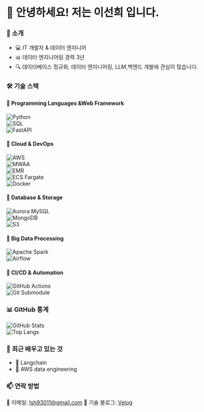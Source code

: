 # 👋 안녕하세요! 저는 이선희 입니다.  

### 🚀 소개  
- 💻 IT 개발자 & 데이터 엔지니어  
- 📊 데이터 엔지니어링 경력 3년  
- 🔍 데이터베이스 정규화, 데이터 엔지니어링, LLM,백엔드 개발에 관심이 많습니다.  


### 🛠️ 기술 스택  
#### 📌 Programming Languages &Web Framework  
![Python](https://img.shields.io/badge/Python-%233776AB.svg?style=flat&logo=python&logoColor=white)  
![SQL](https://img.shields.io/badge/SQL-%23007ACC.svg?style=flat&logo=postgresql&logoColor=white)  
![FastAPI](https://img.shields.io/badge/FastAPI-%23009999.svg?style=flat&logo=fastapi&logoColor=white)  

#### 📌 Cloud & DevOps  
![AWS](https://img.shields.io/badge/AWS-%23FF9900.svg?style=flat&logo=amazon-aws&logoColor=white)  
![MWAA](https://img.shields.io/badge/MWAA-%23017CEE.svg?style=flat&logo=apache-airflow&logoColor=white)  
![EMR](https://img.shields.io/badge/EMR-%23FF4F8C.svg?style=flat&logo=amazon-aws&logoColor=white)  
![ECS Fargate](https://img.shields.io/badge/ECS%20Fargate-%2300599C.svg?style=flat&logo=amazon-ecs&logoColor=white)  
![Docker](https://img.shields.io/badge/Docker-%232496ED.svg?style=flat&logo=docker&logoColor=white)  

#### 📌 Database & Storage  
![Aurora MySQL](https://img.shields.io/badge/Aurora%20MySQL-%23F29111.svg?style=flat&logo=amazon-aws&logoColor=white)  
![MongoDB](https://img.shields.io/badge/MongoDB-%2347A248.svg?style=flat&logo=mongodb&logoColor=white)  
![S3](https://img.shields.io/badge/Amazon%20S3-%23FF9900.svg?style=flat&logo=amazon-s3&logoColor=white)  

#### 📌 Big Data Processing  
![Apache Spark](https://img.shields.io/badge/Apache%20Spark-%23E25A1C.svg?style=flat&logo=apache-spark&logoColor=white)  
![Airflow](https://img.shields.io/badge/Apache%20Airflow-%23017CEE.svg?style=flat&logo=apache-airflow&logoColor=white)  

#### 📌 CI/CD & Automation  
![GitHub Actions](https://img.shields.io/badge/GitHub%20Actions-%232671E5.svg?style=flat&logo=github-actions&logoColor=white)  
![Git Submodule](https://img.shields.io/badge/Git%20Submodule-%23F05032.svg?style=flat&logo=git&logoColor=white)  


### 📊 GitHub 통계  
![GitHub Stats](https://github-readme-stats.vercel.app/api?username=your-github-username&show_icons=true&theme=radical)  
![Top Langs](https://github-readme-stats.vercel.app/api/top-langs/?username=your-github-username&layout=compact&theme=radical)  

### 🌱 최근 배우고 있는 것  
- 🔹 Langchain
- 🔹 AWS data engineering
  

### 📫 연락 방법  
📧 이메일: lsh93011@gmail.com
📝 기술 블로그: [Velog](https://velog.io/@leesh970930)  

